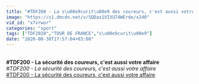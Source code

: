 ```yaml
---
title: "#TDF200 - La s\u00e9curit\u00e9 des coureurs, c'est aussi votre affaire"
image: "https://s1.dmcdn.net/v/SQDax1VIXU74WErde/x240"
vid_id: "x7vrwor"
categories: "sport"
tags: ["TDF2020","TOUR DE FRANCE","s\u00e9curit\u00e9"]
date: "2020-08-30T17:57:04+03:00"
---
```

<br><b>#TDF200 - La sécurité des coureurs, c'est aussi votre affaire</b><br> <i>#TDF200 - La sécurité des coureurs, c'est aussi votre affaire</i><br> <u>#TDF200 - La sécurité des coureurs, c'est aussi votre affaire</u>
